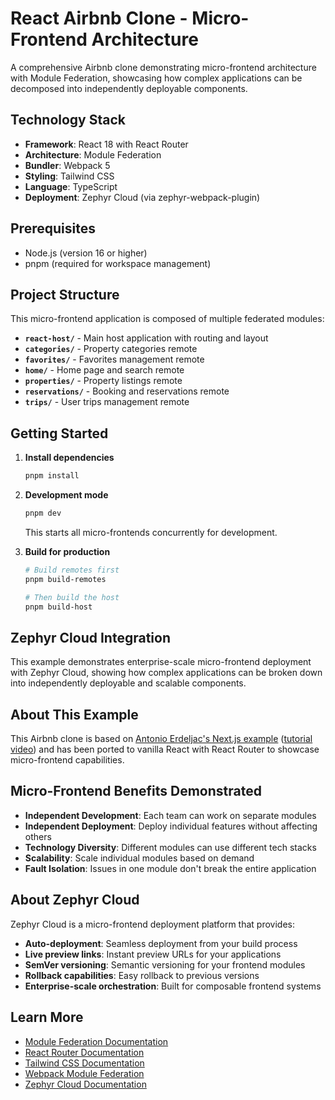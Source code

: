# React Airbnb Clone - Micro-Frontend Architecture

A comprehensive Airbnb clone demonstrating micro-frontend architecture with Module Federation, showcasing how complex applications can be decomposed into independently deployable components.

## Technology Stack

- **Framework**: React 18 with React Router
- **Architecture**: Module Federation
- **Bundler**: Webpack 5
- **Styling**: Tailwind CSS
- **Language**: TypeScript
- **Deployment**: Zephyr Cloud (via zephyr-webpack-plugin)

## Prerequisites

- Node.js (version 16 or higher)
- pnpm (required for workspace management)

## Project Structure

This micro-frontend application is composed of multiple federated modules:

- **`react-host/`** - Main host application with routing and layout
- **`categories/`** - Property categories remote
- **`favorites/`** - Favorites management remote
- **`home/`** - Home page and search remote
- **`properties/`** - Property listings remote
- **`reservations/`** - Booking and reservations remote
- **`trips/`** - User trips management remote

## Getting Started

1. **Install dependencies**
   ```bash
   pnpm install
   ```

2. **Development mode**
   ```bash
   pnpm dev
   ```
   
   This starts all micro-frontends concurrently for development.

3. **Build for production**
   ```bash
   # Build remotes first
   pnpm build-remotes
   
   # Then build the host
   pnpm build-host
   ```

## Zephyr Cloud Integration

This example demonstrates enterprise-scale micro-frontend deployment with Zephyr Cloud, showing how complex applications can be broken down into independently deployable and scalable components.

## About This Example

This Airbnb clone is based on [Antonio Erdeljac's Next.js example](https://github.com/AntonioErdeljac/next13-airbnb-clone) ([tutorial video](https://www.youtube.com/watch?v=c_-b_isI4vg&t=9493s)) and has been ported to vanilla React with React Router to showcase micro-frontend capabilities.

## Micro-Frontend Benefits Demonstrated

- **Independent Development**: Each team can work on separate modules
- **Independent Deployment**: Deploy individual features without affecting others
- **Technology Diversity**: Different modules can use different tech stacks
- **Scalability**: Scale individual modules based on demand
- **Fault Isolation**: Issues in one module don't break the entire application

## About Zephyr Cloud

Zephyr Cloud is a micro-frontend deployment platform that provides:
- **Auto-deployment**: Seamless deployment from your build process
- **Live preview links**: Instant preview URLs for your applications
- **SemVer versioning**: Semantic versioning for your frontend modules
- **Rollback capabilities**: Easy rollback to previous versions
- **Enterprise-scale orchestration**: Built for composable frontend systems

## Learn More

- [Module Federation Documentation](https://module-federation.io/)
- [React Router Documentation](https://reactrouter.com/)
- [Tailwind CSS Documentation](https://tailwindcss.com/)
- [Webpack Module Federation](https://webpack.js.org/concepts/module-federation/)
- [Zephyr Cloud Documentation](https://docs.zephyr-cloud.io)
